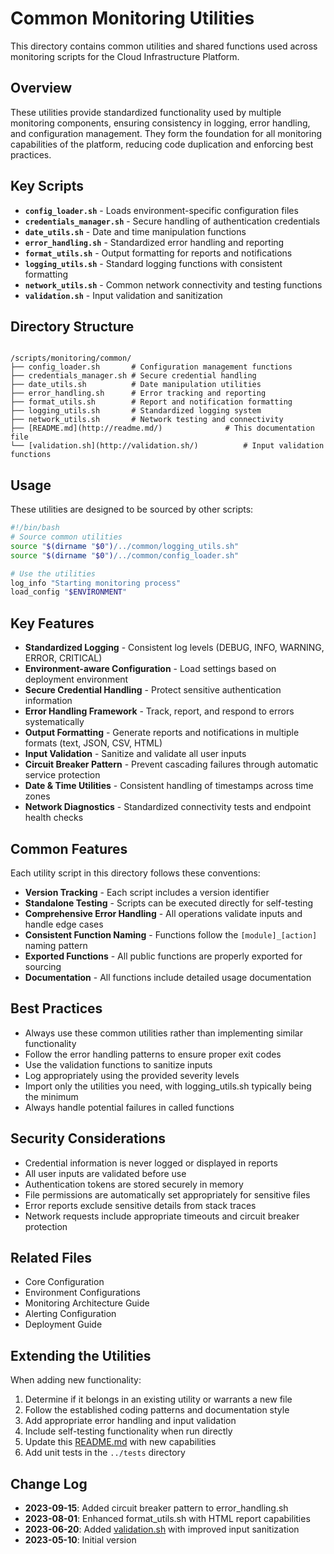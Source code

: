 # Common Monitoring Utilities

This directory contains common utilities and shared functions used across monitoring scripts for the Cloud Infrastructure Platform.

## Overview

These utilities provide standardized functionality used by multiple monitoring components, ensuring consistency in logging, error handling, and configuration management. They form the foundation for all monitoring capabilities of the platform, reducing code duplication and enforcing best practices.

## Key Scripts

- **`config_loader.sh`** - Loads environment-specific configuration files
- **`credentials_manager.sh`** - Secure handling of authentication credentials
- **`date_utils.sh`** - Date and time manipulation functions
- **`error_handling.sh`** - Standardized error handling and reporting
- **`format_utils.sh`** - Output formatting for reports and notifications
- **`logging_utils.sh`** - Standard logging functions with consistent formatting
- **`network_utils.sh`** - Common network connectivity and testing functions
- **`validation.sh`** - Input validation and sanitization

## Directory Structure

```

/scripts/monitoring/common/
├── config_loader.sh       # Configuration management functions
├── credentials_manager.sh # Secure credential handling
├── date_utils.sh          # Date manipulation utilities
├── error_handling.sh      # Error tracking and reporting
├── format_utils.sh        # Report and notification formatting
├── logging_utils.sh       # Standardized logging system
├── network_utils.sh       # Network testing and connectivity
├── [README.md](http://readme.md/)              # This documentation file
└── [validation.sh](http://validation.sh/)          # Input validation functions

```

## Usage

These utilities are designed to be sourced by other scripts:

```bash
#!/bin/bash
# Source common utilities
source "$(dirname "$0")/../common/logging_utils.sh"
source "$(dirname "$0")/../common/config_loader.sh"

# Use the utilities
log_info "Starting monitoring process"
load_config "$ENVIRONMENT"

```

## Key Features

- **Standardized Logging** - Consistent log levels (DEBUG, INFO, WARNING, ERROR, CRITICAL)
- **Environment-aware Configuration** - Load settings based on deployment environment
- **Secure Credential Handling** - Protect sensitive authentication information
- **Error Handling Framework** - Track, report, and respond to errors systematically
- **Output Formatting** - Generate reports and notifications in multiple formats (text, JSON, CSV, HTML)
- **Input Validation** - Sanitize and validate all user inputs
- **Circuit Breaker Pattern** - Prevent cascading failures through automatic service protection
- **Date & Time Utilities** - Consistent handling of timestamps across time zones
- **Network Diagnostics** - Standardized connectivity tests and endpoint health checks

## Common Features

Each utility script in this directory follows these conventions:

- **Version Tracking** - Each script includes a version identifier
- **Standalone Testing** - Scripts can be executed directly for self-testing
- **Comprehensive Error Handling** - All operations validate inputs and handle edge cases
- **Consistent Function Naming** - Functions follow the `[module]_[action]` naming pattern
- **Exported Functions** - All public functions are properly exported for sourcing
- **Documentation** - All functions include detailed usage documentation

## Best Practices

- Always use these common utilities rather than implementing similar functionality
- Follow the error handling patterns to ensure proper exit codes
- Use the validation functions to sanitize inputs
- Log appropriately using the provided severity levels
- Import only the utilities you need, with logging_utils.sh typically being the minimum
- Always handle potential failures in called functions

## Security Considerations

- Credential information is never logged or displayed in reports
- All user inputs are validated before use
- Authentication tokens are stored securely in memory
- File permissions are automatically set appropriately for sensitive files
- Error reports exclude sensitive details from stack traces
- Network requests include appropriate timeouts and circuit breaker protection

## Related Files

- Core Configuration
- Environment Configurations
- Monitoring Architecture Guide
- Alerting Configuration
- Deployment Guide

## Extending the Utilities

When adding new functionality:

1. Determine if it belongs in an existing utility or warrants a new file
2. Follow the established coding patterns and documentation style
3. Add appropriate error handling and input validation
4. Include self-testing functionality when run directly
5. Update this [README.md](http://readme.md/) with new capabilities
6. Add unit tests in the `../tests` directory

## Change Log

- **2023-09-15**: Added circuit breaker pattern to error_handling.sh
- **2023-08-01**: Enhanced format_utils.sh with HTML report capabilities
- **2023-06-20**: Added [validation.sh](http://validation.sh/) with improved input sanitization
- **2023-05-10**: Initial version
